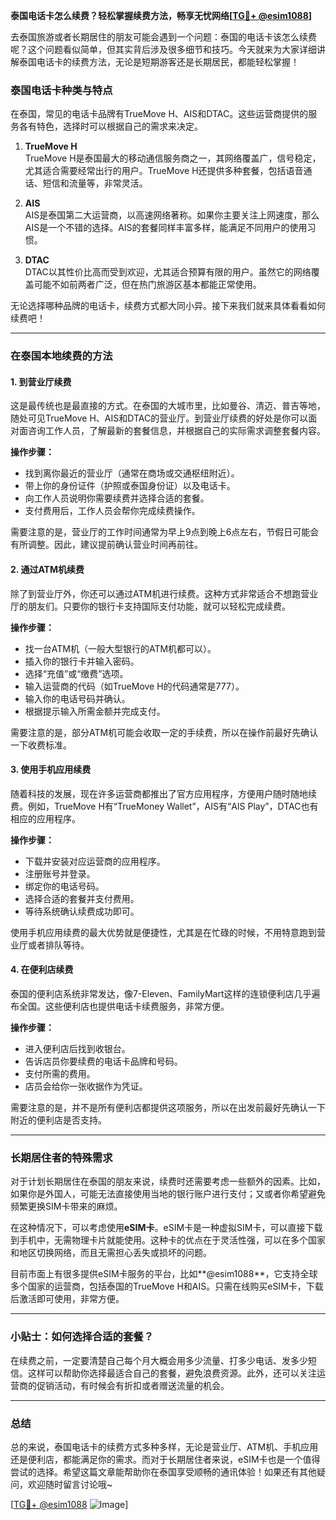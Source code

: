 **泰国电话卡怎么续费？轻松掌握续费方法，畅享无忧网络[[TG💪+ @esim1088](https://t.me/s/esim1088)]**

去泰国旅游或者长期居住的朋友可能会遇到一个问题：泰国的电话卡该怎么续费呢？这个问题看似简单，但其实背后涉及很多细节和技巧。今天就来为大家详细讲解泰国电话卡的续费方法，无论是短期游客还是长期居民，都能轻松掌握！

### 泰国电话卡种类与特点

在泰国，常见的电话卡品牌有TrueMove H、AIS和DTAC。这些运营商提供的服务各有特色，选择时可以根据自己的需求来决定。

1. **TrueMove H**  
   TrueMove H是泰国最大的移动通信服务商之一，其网络覆盖广，信号稳定，尤其适合需要经常出行的用户。TrueMove H还提供多种套餐，包括语音通话、短信和流量等，非常灵活。

2. **AIS**  
   AIS是泰国第二大运营商，以高速网络著称。如果你主要关注上网速度，那么AIS是一个不错的选择。AIS的套餐同样丰富多样，能满足不同用户的使用习惯。

3. **DTAC**  
   DTAC以其性价比高而受到欢迎，尤其适合预算有限的用户。虽然它的网络覆盖可能不如前两者广泛，但在热门旅游区基本都能正常使用。

无论选择哪种品牌的电话卡，续费方式都大同小异。接下来我们就来具体看看如何续费吧！

---

### 在泰国本地续费的方法

#### 1. 到营业厅续费  
这是最传统也是最直接的方式。在泰国的大城市里，比如曼谷、清迈、普吉等地，随处可见TrueMove H、AIS和DTAC的营业厅。到营业厅续费的好处是你可以面对面咨询工作人员，了解最新的套餐信息，并根据自己的实际需求调整套餐内容。

**操作步骤：**  
- 找到离你最近的营业厅（通常在商场或交通枢纽附近）。  
- 带上你的身份证件（护照或泰国身份证）以及电话卡。  
- 向工作人员说明你需要续费并选择合适的套餐。  
- 支付费用后，工作人员会帮你完成续费操作。

需要注意的是，营业厅的工作时间通常为早上9点到晚上6点左右，节假日可能会有所调整。因此，建议提前确认营业时间再前往。

#### 2. 通过ATM机续费  
除了到营业厅外，你还可以通过ATM机进行续费。这种方式非常适合不想跑营业厅的朋友们。只要你的银行卡支持国际支付功能，就可以轻松完成续费。

**操作步骤：**  
- 找一台ATM机（一般大型银行的ATM机都可以）。  
- 插入你的银行卡并输入密码。  
- 选择“充值”或“缴费”选项。  
- 输入运营商的代码（如TrueMove H的代码通常是777）。  
- 输入你的电话号码并确认。  
- 根据提示输入所需金额并完成支付。

需要注意的是，部分ATM机可能会收取一定的手续费，所以在操作前最好先确认一下收费标准。

#### 3. 使用手机应用续费  
随着科技的发展，现在许多运营商都推出了官方应用程序，方便用户随时随地续费。例如，TrueMove H有“TrueMoney Wallet”，AIS有“AIS Play”，DTAC也有相应的应用程序。

**操作步骤：**  
- 下载并安装对应运营商的应用程序。  
- 注册账号并登录。  
- 绑定你的电话号码。  
- 选择合适的套餐并支付费用。  
- 等待系统确认续费成功即可。

使用手机应用续费的最大优势就是便捷性，尤其是在忙碌的时候，不用特意跑到营业厅或者排队等待。

#### 4. 在便利店续费  
泰国的便利店系统非常发达，像7-Eleven、FamilyMart这样的连锁便利店几乎遍布全国。这些便利店也提供电话卡续费服务，非常方便。

**操作步骤：**  
- 进入便利店后找到收银台。  
- 告诉店员你要续费的电话卡品牌和号码。  
- 支付所需的费用。  
- 店员会给你一张收据作为凭证。

需要注意的是，并不是所有便利店都提供这项服务，所以在出发前最好先确认一下附近的便利店是否支持。

---

### 长期居住者的特殊需求

对于计划长期居住在泰国的朋友来说，续费时还需要考虑一些额外的因素。比如，如果你是外国人，可能无法直接使用当地的银行账户进行支付；又或者你希望避免频繁更换SIM卡带来的麻烦。

在这种情况下，可以考虑使用**eSIM卡**。eSIM卡是一种虚拟SIM卡，可以直接下载到手机中，无需物理卡片就能使用。这种卡的优点在于灵活性强，可以在多个国家和地区切换网络，而且无需担心丢失或损坏的问题。

目前市面上有很多提供eSIM卡服务的平台，比如**@esim1088**，它支持全球多个国家的运营商，包括泰国的TrueMove H和AIS。只需在线购买eSIM卡，下载后激活即可使用，非常方便。

---

### 小贴士：如何选择合适的套餐？

在续费之前，一定要清楚自己每个月大概会用多少流量、打多少电话、发多少短信。这样可以帮助你选择最适合自己的套餐，避免浪费资源。此外，还可以关注运营商的促销活动，有时候会有折扣或者赠送流量的机会。

---

### 总结

总的来说，泰国电话卡的续费方式多种多样，无论是营业厅、ATM机、手机应用还是便利店，都能满足你的需求。而对于长期居住者来说，eSIM卡也是一个值得尝试的选择。希望这篇文章能帮助你在泰国享受顺畅的通讯体验！如果还有其他疑问，欢迎随时留言讨论哦~

[[TG💪+ @esim1088](https://t.me/s/esim1088) ![Image](https://i.postimg.cc/4NQfJmqS/Snipaste-2025-05-13-00-14-12.png)]